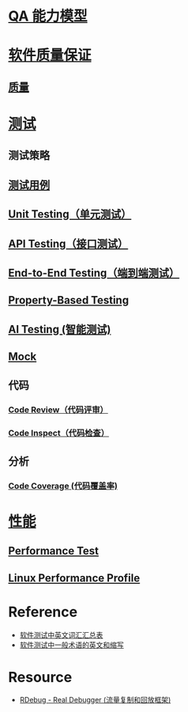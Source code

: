 
# [QA 能力模型](_pic/QA-capacity-model.png)

# [软件质量保证](KS-SQA/README.md)
## [质量](KS-SQA/Quality/README.md)

# [测试](KS-Test/README.md)
## 测试策略
## [测试用例](KS-Test/Basic/TestCase.md)

## [Unit Testing（单元测试）](KS-Test/UnitTest/TestCase.md)
## [API Testing（接口测试）](KS-Test/APIsTest/README.md)
## [End-to-End Testing（端到端测试）](KS-Test/EndToEnd-Test/README.md)

## [Property-Based Testing](KS-Test/PropertyBasedTest/README.md)
## [AI Testing (智能测试)](KS-Test/AITest/README.md)

## [Mock](KS-Test/Mock/README.md)

## 代码
### [Code Review（代码评审）](Code/CR/README.md)
### [Code Inspect（代码检查）](Code/CodeInspect/README.md)

## 分析
### [Code Coverage (代码覆盖率)](code-coverage/README.md)

# [性能](Performance/README.md)
## [Performance Test](Performance/PerformanceTest/README.md)
## [Linux Performance Profile](Performance/Linux/README.md)

# Reference
* [软件测试中英文词汇汇总表](https://www.cnblogs.com/kenfang/articles/4307935.html)
* [软件测试中一般术语的英文和缩写](http://www.51testing.com/html/12/480312-814448.html)

# Resource
* [RDebug - Real Debugger (流量复制和回放框架)](https://github.com/didi/rdebug)

